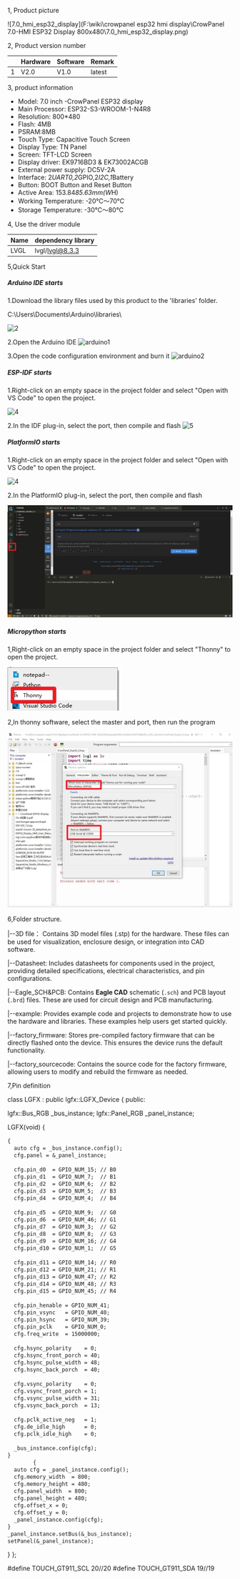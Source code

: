 1, Product picture

![7.0_hmi_esp32_display](F:\wiki\crowpanel esp32 hmi display\CrowPanel 7.0-HMI ESP32 Display 800x480\7.0_hmi_esp32_display.png)

2, Product version number

|      | Hardware | Software | Remark |
| ---- | -------- | -------- | ------ |
| 1    | V2.0     | V1.0     | latest |

3, product information

- Model: 7.0 inch -CrowPanel ESP32 display
- Main Processor: ESP32-S3-WROOM-1-N4R8
- Resolution: 800*480
- Flash: 4MB
- PSRAM:8MB
- Touch Type: Capacitive Touch Screen
- Display Type: TN Panel
- Screen: TFT-LCD Screen
- Display driver: EK9716BD3 & EK73002ACGB
- External power supply: DC5V-2A
- Interface: 2*UART0,2*GPIO,2*I2C,1*Battery
- Button: BOOT Button and Reset Button
- Active Area: 153.84*85.63mm(W*H)
- Working Temperature: -20℃～70℃
- Storage Temperature: -30℃～80℃

4, Use the driver module

| Name | dependency library |
| ---- | ------------------ |
| LVGL | lvgl/lvgl@8.3.3    |

5,Quick Start

##### Arduino IDE starts

1.Download the library files used by this product to the 'libraries' folder.

C:\Users\Documents\Arduino\libraries\

![2](https://github.com/user-attachments/assets/86c568bb-3921-4a07-ae91-62d7ce752e50)



2.Open the Arduino IDE
![arduino1](https://github.com/user-attachments/assets/53a44b6e-cf7e-4a7d-8f2d-00c37cb20729)



3.Open the code configuration environment and burn it
![arduino2](https://github.com/user-attachments/assets/e478382b-985e-492d-ab27-11ebc96a9724)



##### ESP-IDF starts

1.Right-click on an empty space in the project folder and select "Open with VS Code" to open the project.



![4](https://github.com/user-attachments/assets/a842ad62-ed8b-49c0-bfda-ee39102da467)

2.In the IDF plug-in, select the port, then compile and flash
![5](https://github.com/user-attachments/assets/76b6182f-0998-4496-920d-d262a5142df3)



##### PlatformIO starts

1.Right-click on an empty space in the project folder and select "Open with VS Code" to open the project.

![4](https://github.com/user-attachments/assets/a842ad62-ed8b-49c0-bfda-ee39102da467)

2.In the PlatformIO plug-in, select the port, then compile and flash

![platformIO](./platformIO.jpg)

##### Micropython starts

1,Right-click on an empty space in the project folder and select "Thonny" to open the project.

![thonny](./thonny.jpg)

2,In thonny software, select the master and port, then run the program

![thonny2](./thonny2.jpg)

6,Folder structure.

|--3D file： Contains 3D model files (.stp) for the hardware. These files can be used for visualization, enclosure design, or integration into CAD software.

|--Datasheet: Includes datasheets for components used in the project, providing detailed specifications, electrical characteristics, and pin configurations.

|--Eagle_SCH&PCB: Contains **Eagle CAD** schematic (`.sch`) and PCB layout (`.brd`) files. These are used for circuit design and PCB manufacturing.

|--example: Provides example code and projects to demonstrate how to use the hardware and libraries. These examples help users get started quickly.

|--factory_firmware: Stores pre-compiled factory firmware that can be directly flashed onto the device. This ensures the device runs the default functionality.

|--factory_sourcecode: Contains the source code for the factory firmware, allowing users to modify and rebuild the firmware as needed.

7,Pin definition

class LGFX : public lgfx::LGFX_Device
{
public:

  lgfx::Bus_RGB     _bus_instance;
  lgfx::Panel_RGB   _panel_instance;

  LGFX(void)
  {


    {
      auto cfg = _bus_instance.config();
      cfg.panel = &_panel_instance;
    
      cfg.pin_d0  = GPIO_NUM_15; // B0
      cfg.pin_d1  = GPIO_NUM_7;  // B1
      cfg.pin_d2  = GPIO_NUM_6;  // B2
      cfg.pin_d3  = GPIO_NUM_5;  // B3
      cfg.pin_d4  = GPIO_NUM_4;  // B4
    
      cfg.pin_d5  = GPIO_NUM_9;  // G0
      cfg.pin_d6  = GPIO_NUM_46; // G1
      cfg.pin_d7  = GPIO_NUM_3;  // G2
      cfg.pin_d8  = GPIO_NUM_8;  // G3
      cfg.pin_d9  = GPIO_NUM_16; // G4
      cfg.pin_d10 = GPIO_NUM_1;  // G5
    
      cfg.pin_d11 = GPIO_NUM_14; // R0
      cfg.pin_d12 = GPIO_NUM_21; // R1
      cfg.pin_d13 = GPIO_NUM_47; // R2
      cfg.pin_d14 = GPIO_NUM_48; // R3
      cfg.pin_d15 = GPIO_NUM_45; // R4
    
      cfg.pin_henable = GPIO_NUM_41;
      cfg.pin_vsync   = GPIO_NUM_40;
      cfg.pin_hsync   = GPIO_NUM_39;
      cfg.pin_pclk    = GPIO_NUM_0;
      cfg.freq_write  = 15000000;
    
      cfg.hsync_polarity    = 0;
      cfg.hsync_front_porch = 40;
      cfg.hsync_pulse_width = 48;
      cfg.hsync_back_porch  = 40;
    
      cfg.vsync_polarity    = 0;
      cfg.vsync_front_porch = 1;
      cfg.vsync_pulse_width = 31;
      cfg.vsync_back_porch  = 13;
    
      cfg.pclk_active_neg   = 1;
      cfg.de_idle_high      = 0;
      cfg.pclk_idle_high    = 0;
    
      _bus_instance.config(cfg);
    }
            {
      auto cfg = _panel_instance.config();
      cfg.memory_width  = 800;
      cfg.memory_height = 480;
      cfg.panel_width  = 800;
      cfg.panel_height = 480;
      cfg.offset_x = 0;
      cfg.offset_y = 0;
      _panel_instance.config(cfg);
    }
    _panel_instance.setBus(&_bus_instance);
    setPanel(&_panel_instance);

  }
};

 #define TOUCH_GT911_SCL 20//20
 #define TOUCH_GT911_SDA 19//19